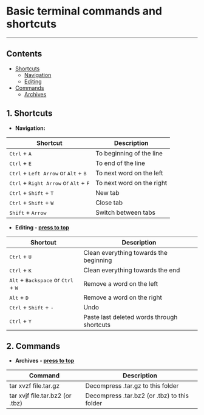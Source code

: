 # Basic terminal commands and shortcuts
---
## Contents
- [Shortcuts](https://github.com/OlzhasAlexandrov/cheatsheets/blob/master/unix/terminal.md#shortcuts)
  - [Navigation](https://github.com/OlzhasAlexandrov/cheatsheets/blob/master/unix/terminal.md#1-navigation)
  - [Editing](https://github.com/OlzhasAlexandrov/cheatsheets/blob/master/unix/terminal.md#2-editing---press-to-top)
- [Commands](https://github.com/OlzhasAlexandrov/cheatsheets/blob/master/unix/terminal.md#commands)
  - [Archives](https://github.com/OlzhasAlexandrov/cheatsheets/blob/master/unix/terminal.md#1-archives---press-to-top)

## 1. Shortcuts
  - <strong>Navigation:</strong>
  
  | Shortcut     | Description |
|---|---|
|<kbd>Ctrl</kbd> + <kbd>A</kbd>| To beginning of the line |
|<kbd>Ctrl</kbd> + <kbd>E</kbd>| To end of the line |
|<kbd>Ctrl</kbd> + <kbd>Left Arrow</kbd> or <kbd>Alt</kbd> + <kbd>B</kbd>| To next word on the left  |
|<kbd>Ctrl</kbd> + <kbd>Right Arrow</kbd> or <kbd>Alt</kbd> + <kbd>F</kbd>| To next word on the right |
|<kbd>Ctrl</kbd> + <kbd>Shift</kbd> + <kbd>T</kbd>| New tab |
|<kbd>Ctrl</kbd> + <kbd>Shift</kbd> + <kbd>W</kbd>| Close tab |
|<kbd>Shift</kbd> + <kbd>Arrow</kbd>| Switch between tabs |

  - <strong>Editing - [press to top](#)</strong>
  
  | Shortcut | Description |
|---|---|
|<kbd>Ctrl</kbd> + <kbd>U</kbd>| Clean everything towards the beginning |
|<kbd>Ctrl</kbd> + <kbd>K</kbd>| Clean everything towards the end |
|<kbd>Alt</kbd> + <kbd>Backspace</kbd> or <kbd>Ctrl</kbd> + <kbd>W</kbd>| Remove a word on the left|
|<kbd>Alt</kbd> + <kbd>D</kbd>| Remove a word on the right|
|<kbd>Ctrl</kbd> + <kbd>Shift</kbd> + <kbd>-</kbd>| Undo |
|<kbd>Ctrl</kbd> + <kbd>Y</kbd>| Paste last deleted words through shortcuts|


## 2. Commands
  - <strong>Archives - [press to top](#)</strong>

  | Command | Description |
|---|---|
|tar xvzf file.tar.gz| Decompress .tar.gz to this folder |
|tar xvjf file.tar.bz2 (or .tbz)| Decompress .tar.bz2 (or .tbz) to this folder |
